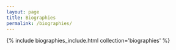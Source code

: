 ```yaml
---
layout: page
title: Biographies
permalink: /biographies/
---
```


{% include biographies_include.html collection='biographies' %}
